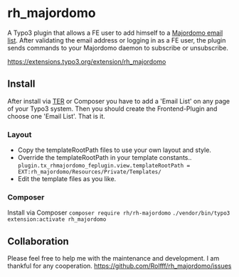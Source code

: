 # rh_majordomo
A Typo3 plugin that allows a FE user to add himself to a [Majordomo email list](https://en.wikipedia.org/wiki/Majordomo_(software)).
After validating the email address or logging in as a FE user, the plugin sends commands to your Majordomo daemon to subscribe or unsubscribe.

https://extensions.typo3.org/extension/rh_majordomo

## Install
After install via [TER](https://extensions.typo3.org/extension/rh_majordomo) or Composer you have to add a 'Email List' on any page of your Typo3 system. 
Then you should create the Frontend-Plugin and choose one 'Email List'. That is it.

### Layout
- Copy the templateRootPath files to use your own layout and style.
- Override the templateRootPath in your template constants..
`plugin.tx_rhmajordomo_feplugin.view.templateRootPath = EXT:rh_majordomo/Resources/Private/Templates/`
- Edit the template files as you like.

### Composer
Install via Composer
 `composer require rh/rh-majordomo`
 `./vendor/bin/typo3 extension:activate rh_majordomo`

## Collaboration
Please feel free to help me with the maintenance and development. I am thankful for any cooperation. 
https://github.com/Rolfff/rh_majordomo/issues
